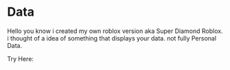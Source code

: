 # Data
Hello you know i created my own roblox version aka Super Diamond Roblox. i  thought of a idea of something that displays your data. not fully Personal Data.

Try Here: 
